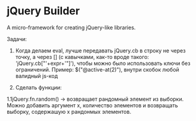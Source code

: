 jQuery Builder
==============

A micro-framework for creating jQuery-like libraries.

Задачи:

1. Когда делаем eval, лучше передавать jQuery.cb в строку не через точку, а через [] (с кавычками, как-то вроде такого: 'jQuery.cb["'+expr+'"]'), чтобы можно было использовать ключи без ограничений. Пример: $("@active-at(2)"), внутри скобок любой валидный js-код

2. Сделать функции:
  
  1.1jQuery.fn.random() -> возвращает рандомный элемент из выборки. Можно добавить аргумент x, количество элементов и возвращать выборку, содержашую x рандонмых элементов.

